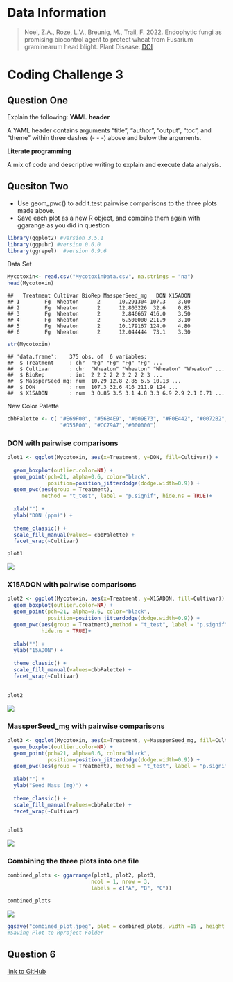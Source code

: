 # Data Information

> Noel, Z.A., Roze, L.V., Breunig, M., Trail, F. 2022. Endophytic fungi
> as promising biocontrol agent to protect wheat from Fusarium
> graminearum head blight. Plant Disease.
> [DOI](https://apsjournals.apsnet.org/doi/10.1094/PDIS-06-21-1253-RE)

# Coding Challenge 3

## Question One

Explain the following: **YAML header**

A YAML header contains arguments “title”, “author”, “output”, “toc”, and
“theme” within three dashes (- - -) above and below the arguments.

**Literate programming**

A mix of code and descriptive writing to explain and execute data
analysis.

## Quesiton Two

- Use geom_pwc() to add t.test pairwise comparisons to the three plots
  made above.
- Save each plot as a new R object, and combine them again with ggarange
  as you did in question

``` r
library(ggplot2) #version 3.5.1
library(ggpubr) #version 0.6.0
library(ggrepel)  #version 0.9.6
```

Data Set

``` r
Mycotoxin<- read.csv("MycotoxinData.csv", na.strings = "na")
head(Mycotoxin)
```

    ##   Treatment Cultivar BioRep MassperSeed_mg   DON X15ADON
    ## 1        Fg  Wheaton      2      10.291304 107.3    3.00
    ## 2        Fg  Wheaton      2      12.803226  32.6    0.85
    ## 3        Fg  Wheaton      2       2.846667 416.0    3.50
    ## 4        Fg  Wheaton      2       6.500000 211.9    3.10
    ## 5        Fg  Wheaton      2      10.179167 124.0    4.80
    ## 6        Fg  Wheaton      2      12.044444  73.1    3.30

``` r
str(Mycotoxin)
```

    ## 'data.frame':    375 obs. of  6 variables:
    ##  $ Treatment     : chr  "Fg" "Fg" "Fg" "Fg" ...
    ##  $ Cultivar      : chr  "Wheaton" "Wheaton" "Wheaton" "Wheaton" ...
    ##  $ BioRep        : int  2 2 2 2 2 2 2 2 2 3 ...
    ##  $ MassperSeed_mg: num  10.29 12.8 2.85 6.5 10.18 ...
    ##  $ DON           : num  107.3 32.6 416 211.9 124 ...
    ##  $ X15ADON       : num  3 0.85 3.5 3.1 4.8 3.3 6.9 2.9 2.1 0.71 ...

New Color Palette

``` r
cbbPalette <- c( "#E69F00", "#56B4E9", "#009E73", "#F0E442", "#0072B2",
                 "#D55E00", "#CC79A7","#000000")
```

### DON with pairwise comparisons

``` r
plot1 <- ggplot(Mycotoxin, aes(x=Treatment, y=DON, fill=Cultivar)) +
  
  geom_boxplot(outlier.color=NA) +
  geom_point(pch=21, alpha=0.6, color="black", 
             position=position_jitterdodge(dodge.width=0.9)) +
  geom_pwc(aes(group = Treatment),
           method = "t_test", label = "p.signif", hide.ns = TRUE)+
  
  xlab("") +
  ylab("DON (ppm)") +
 
  theme_classic() +
  scale_fill_manual(values= cbbPalette) +
  facet_wrap(~Cultivar)

plot1
```

![](2025_2_27_CodingChallenge4_ClassAssignment_mer0127_kat0084_files/figure-gfm/unnamed-chunk-3-1.png)<!-- -->

### X15ADON with pairwise comparisons

``` r
plot2 <- ggplot(Mycotoxin, aes(x=Treatment, y=X15ADON, fill=Cultivar)) +
  geom_boxplot(outlier.color=NA) +
  geom_point(pch=21, alpha=0.6, color="black", 
             position=position_jitterdodge(dodge.width=0.9)) +
  geom_pwc(aes(group = Treatment),method = "t_test", label = "p.signif", 
           hide.ns = TRUE)+
  
  xlab("") +
  ylab("15ADON") +
  
  theme_classic() +
  scale_fill_manual(values=cbbPalette) +
  facet_wrap(~Cultivar) 
  

plot2
```

![](2025_2_27_CodingChallenge4_ClassAssignment_mer0127_kat0084_files/figure-gfm/unnamed-chunk-4-1.png)<!-- -->

### MassperSeed_mg with pairwise comparisons

``` r
plot3 <- ggplot(Mycotoxin, aes(x=Treatment, y=MassperSeed_mg, fill=Cultivar)) +
  geom_boxplot(outlier.color=NA) +
  geom_point(pch=21, alpha=0.6, color="black", 
             position=position_jitterdodge(dodge.width=0.9)) +
  geom_pwc(aes(group = Treatment), method = "t_test", label = "p.signif")+
  
  xlab("") +
  ylab("Seed Mass (mg)") +
  
  theme_classic() +
  scale_fill_manual(values=cbbPalette) +
  facet_wrap(~Cultivar) 
  

plot3
```

![](2025_2_27_CodingChallenge4_ClassAssignment_mer0127_kat0084_files/figure-gfm/unnamed-chunk-5-1.png)<!-- -->

### Combining the three plots into one file

``` r
combined_plots <- ggarrange(plot1, plot2, plot3, 
                           ncol = 1, nrow = 3, 
                           labels = c("A", "B", "C"))

combined_plots
```

![](2025_2_27_CodingChallenge4_ClassAssignment_mer0127_kat0084_files/figure-gfm/unnamed-chunk-6-1.png)<!-- -->

``` r
ggsave("combined_plot.jpeg", plot = combined_plots, width =15 , height = 10) 
#Saving Plot to Rproject Folder
```

## Question 6

[link to GitHub](https://github.com/temkat/CodingChallenge4.git)

